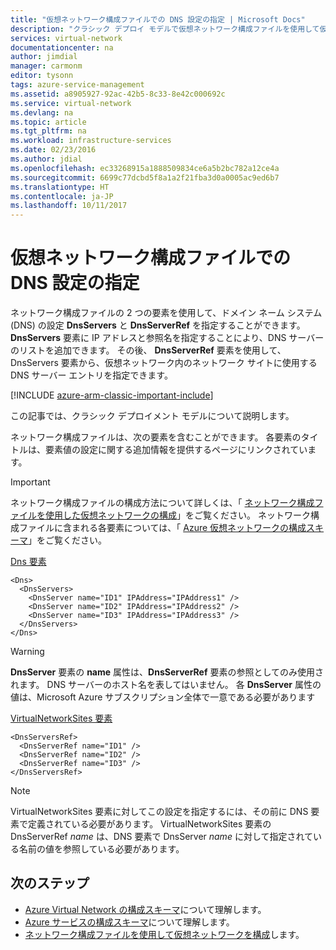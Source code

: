 ```yaml
---
title: "仮想ネットワーク構成ファイルでの DNS 設定の指定 | Microsoft Docs"
description: "クラシック デプロイ モデルで仮想ネットワーク構成ファイルを使用して仮想ネットワークの DNS サーバーの設定を変更する方法"
services: virtual-network
documentationcenter: na
author: jimdial
manager: carmonm
editor: tysonn
tags: azure-service-management
ms.assetid: a8905927-92ac-42b5-8c33-8e42c000692c
ms.service: virtual-network
ms.devlang: na
ms.topic: article
ms.tgt_pltfrm: na
ms.workload: infrastructure-services
ms.date: 02/23/2016
ms.author: jdial
ms.openlocfilehash: ec33268915a1888509834ce6a5b2bc782a12ce4a
ms.sourcegitcommit: 6699c77dcbd5f8a1a2f21fba3d0a0005ac9ed6b7
ms.translationtype: HT
ms.contentlocale: ja-JP
ms.lasthandoff: 10/11/2017
---
```

# <a name="specifying-dns-settings-in-a-virtual-network-configuration-file"></a>仮想ネットワーク構成ファイルでの DNS 設定の指定
ネットワーク構成ファイルの 2 つの要素を使用して、ドメイン ネーム システム (DNS) の設定 **DnsServers** と **DnsServerRef** を指定することができます。 **DnsServers** 要素に IP アドレスと参照名を指定することにより、DNS サーバーのリストを追加できます。 その後、 **DnsServerRef** 要素を使用して、DnsServers 要素から、仮想ネットワーク内のネットワーク サイトに使用する DNS サーバー エントリを指定できます。

[!INCLUDE [azure-arm-classic-important-include](../../includes/azure-arm-classic-important-include.md)]

この記事では、クラシック デプロイメント モデルについて説明します。

ネットワーク構成ファイルは、次の要素を含むことができます。 各要素のタイトルは、要素値の設定に関する追加情報を提供するページにリンクされています。

> [!IMPORTANT]
> ネットワーク構成ファイルの構成方法について詳しくは、「 [ネットワーク構成ファイルを使用した仮想ネットワークの構成](virtual-networks-using-network-configuration-file.md)」をご覧ください。 ネットワーク構成ファイルに含まれる各要素については、「 [Azure 仮想ネットワークの構成スキーマ](https://msdn.microsoft.com/library/azure/jj157100.aspx)」をご覧ください。
> 
> 

[Dns 要素](http://go.microsoft.com/fwlink/?LinkId=248093)

    <Dns>
      <DnsServers>
        <DnsServer name="ID1" IPAddress="IPAddress1" />
        <DnsServer name="ID2" IPAddress="IPAddress2" />
        <DnsServer name="ID3" IPAddress="IPAddress3" />
      </DnsServers>
    </Dns>

> [!WARNING]
> **DnsServer** 要素の **name** 属性は、**DnsServerRef** 要素の参照としてのみ使用されます。 DNS サーバーのホスト名を表してはいません。 各 **DnsServer** 属性の値は、Microsoft Azure サブスクリプション全体で一意である必要があります
> 
> 

[VirtualNetworkSites 要素](http://go.microsoft.com/fwlink/?LinkId=248093)

    <DnsServersRef>
      <DnsServerRef name="ID1" />
      <DnsServerRef name="ID2" />
      <DnsServerRef name="ID3" />
    </DnsServersRef>

> [!NOTE]
> VirtualNetworkSites 要素に対してこの設定を指定するには、その前に DNS 要素で定義されている必要があります。 VirtualNetworkSites 要素の DnsServerRef *name* は、DNS 要素で DnsServer *name* に対して指定されている名前の値を参照している必要があります。
> 
> 

## <a name="next-steps"></a>次のステップ
* [Azure Virtual Network の構成スキーマ](http://go.microsoft.com/fwlink/?LinkId=248093)について理解します。
* [Azure サービスの構成スキーマ](https://msdn.microsoft.com/library/windowsazure/ee758710)について理解します。
* [ネットワーク構成ファイルを使用して仮想ネットワークを構成](virtual-networks-using-network-configuration-file.md)します。

